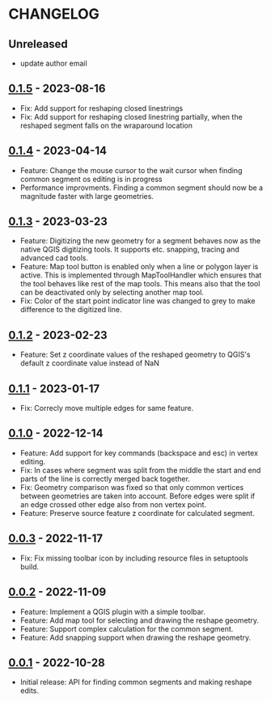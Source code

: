 # CHANGELOG

## Unreleased

- update author email

## [0.1.5] - 2023-08-16

- Fix: Add support for reshaping closed linestrings
- Fix: Add support for reshaping closed linestring partially, when the reshaped segment falls on the wraparound location

## [0.1.4] - 2023-04-14

- Feature: Change the mouse cursor to the wait cursor when finding common segment os editing is in progress
- Performance improvments. Finding a common segment should now be a magnitude faster with large geometries.

## [0.1.3] - 2023-03-23

- Feature: Digitizing the new geometry for a segment behaves now as the native QGIS digitizing tools. It supports etc. snapping, tracing and advanced cad tools.
- Feature: Map tool button is enabled only when a line or polygon layer is active. This is implemented through MapToolHandler which ensures that the tool behaves like rest of the map tools. This means also that the tool can be deactivated only by selecting another map tool.
- Fix: Color of the start point indicator line was changed to grey to make difference to the digitized line.

## [0.1.2] - 2023-02-23

- Feature: Set z coordinate values of the reshaped geometry to QGIS's default z coordinate value instead of NaN

## [0.1.1] - 2023-01-17

- Fix: Correcly move multiple edges for same feature.

## [0.1.0] - 2022-12-14

- Feature: Add support for key commands (backspace and esc) in vertex editing.
- Fix: In cases where segment was split from the middle the start and end parts of the line is correctly merged back together.
- Fix: Geometry comparison was fixed so that only common vertices between geometries are taken into account. Before edges were split if an edge crossed other edge also from non vertex point.
- Feature: Preserve source feature z coordinate for calculated segment.

## [0.0.3] - 2022-11-17

- Fix: Fix missing toolbar icon by including resource files in setuptools build.

## [0.0.2] - 2022-11-09

- Feature: Implement a QGIS plugin with a simple toolbar.
- Feature: Add map tool for selecting and drawing the reshape geometry.
- Feature: Support complex calculation for the common segment.
- Feature: Add snapping support when drawing the reshape geometry.

## [0.0.1] - 2022-10-28

- Initial release: API for finding common segments and making reshape edits.

[0.0.1]: https://github.com/nlsfi/segment-reshape-qgis-plugin/releases/tag/v0.0.1
[0.0.2]: https://github.com/nlsfi/segment-reshape-qgis-plugin/releases/tag/v0.0.2
[0.0.3]: https://github.com/nlsfi/segment-reshape-qgis-plugin/releases/tag/v0.0.3
[0.1.0]: https://github.com/nlsfi/segment-reshape-qgis-plugin/releases/tag/v0.1.0
[0.1.1]: https://github.com/nlsfi/segment-reshape-qgis-plugin/releases/tag/v0.1.1
[0.1.2]: https://github.com/nlsfi/segment-reshape-qgis-plugin/releases/tag/v0.1.2
[0.1.3]: https://github.com/nlsfi/segment-reshape-qgis-plugin/releases/tag/v0.1.3
[0.1.4]: https://github.com/nlsfi/segment-reshape-qgis-plugin/releases/tag/v0.1.4
[0.1.5]: https://github.com/nlsfi/segment-reshape-qgis-plugin/releases/tag/v0.1.5
